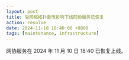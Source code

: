 ```yaml
---
layout: post
title: 受网络拓扑更改影响下线网协服务已恢复
action: resolve
date: 2024-11-10 18:40:00 +0800
tags: [maintenance, infrastructure]
---
```


网协服务在 2024 年 11 月 10 日 18:40 已恢复上线。


